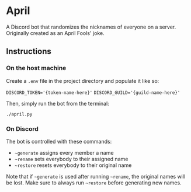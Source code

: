 # April

A Discord bot that randomizes the nicknames of everyone on a server. Originally created as an April Fools' joke.

## Instructions

### On the host machine

Create a `.env` file in the project directory and populate it like so:

`DISCORD_TOKEN='{token-name-here}'`
`DISCORD_GUILD='{guild-name-here}'`

Then, simply run the bot from the terminal:

`./april.py`

### On Discord

The bot is controlled with these commands:

- `~generate` assigns every member a name
- `~rename` sets everybody to their assigned name
- `~restore` resets everybody to their original name

Note that if `~generate` is used after running `~rename`, the original names will be lost. Make sure to always run `~restore` before generating new names.
